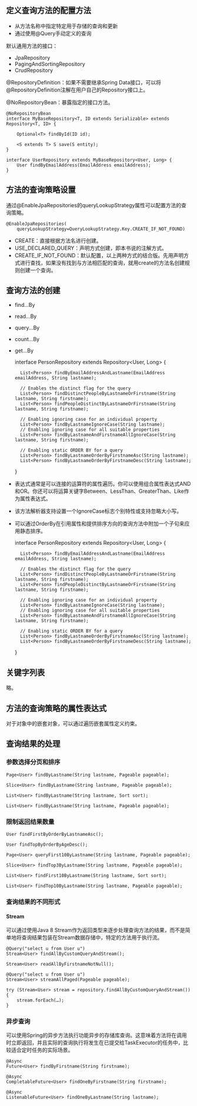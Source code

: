 ## 定义查询方法的配置方法

- 从方法名称中指定特定用于存储的查询和更新
- 通过使用@Query手动定义的查询

默认通用方法的接口：
- JpaRepository
- PagingAndSortingRepository
- CrudRepository

@RepositoryDefinition：如果不需要继承Spring Data接口，可以将@RepositoryDefinition注解在用户自己的Repository接口上。

@NoRepositoryBean：暴露指定的接口方法。

	@NoRepositoryBean
	interface MyBaseRepository<T, ID extends Serializable> extends Repository<T, ID> {

		Optional<T> findById(ID id);

		<S extends T> S save(S entity);
	}

	interface UserRepository extends MyBaseRepository<User, Long> {
		User findByEmailAddress(EmailAddress emailAddress);
	}

## 方法的查询策略设置

通过@EnableJpaRepositories的queryLookupStrategy属性可以配置方法的查
询策略。

	@EnableJpaRepositories(
		queryLookupStrategy=QueryLookupStrategy.Key.CREATE_IF_NOT_FOUND)

- CREATE：直接根据方法名进行创建。
- USE_DECLARED_QUERY：声明方式创建，即本书说的注解方式。
- CREATE_IF_NOT_FOUND：默认配置，以上两种方式的结合版。先用声明方式进行查找，如果没有找到与方法相匹配的查询，就用create的方法名创建规则创建一个查询。

## 查询方法的创建

- find...By
- read...By
- query...By
- count...By
- get...By

	interface PersonRepository extends Repository<User, Long> {

		List<Person> findByEmailAddressAndLastname(EmailAddress emailAddress, String lastname);

		// Enables the distinct flag for the query
		List<Person> findDistinctPeopleByLastnameOrFirstname(String lastname, String firstname);
		List<Person> findPeopleDistinctByLastnameOrFirstname(String lastname, String firstname);

		// Enabling ignoring case for an individual property
		List<Person> findByLastnameIgnoreCase(String lastname);
		// Enabling ignoring case for all suitable properties
		List<Person> findByLastnameAndFirstnameAllIgnoreCase(String lastname, String firstname);

		// Enabling static ORDER BY for a query
		List<Person> findByLastnameOrderByFirstnameAsc(String lastname);
		List<Person> findByLastnameOrderByFirstnameDesc(String lastname);
	}

- 表达式通常是可以连接的运算符的属性遍历。你可以使用组合属性表达式AND和OR。你还可以将运算关键字Between、LessThan、GreaterThan、Like作为属性表达式。
- 该方法解析器支持设置一个IgnoreCase标志个别特性或支持忽略大小写。
- 可以通过OrderBy在引用属性和提供排序方向的查询方法中附加一个子句来应用静态排序。

	interface PersonRepository extends Repository<User, Long> {

		List<Person> findByEmailAddressAndLastname(EmailAddress emailAddress, String lastname);

		// Enables the distinct flag for the query
		List<Person> findDistinctPeopleByLastnameOrFirstname(String lastname, String firstname);
		List<Person> findPeopleDistinctByLastnameOrFirstname(String lastname, String firstname);

		// Enabling ignoring case for an individual property
		List<Person> findByLastnameIgnoreCase(String lastname);
		// Enabling ignoring case for all suitable properties
		List<Person> findByLastnameAndFirstnameAllIgnoreCase(String lastname, String firstname);

		// Enabling static ORDER BY for a query
		List<Person> findByLastnameOrderByFirstnameAsc(String lastname);
		List<Person> findByLastnameOrderByFirstnameDesc(String lastname);
	}

## 关键字列表

略。

## 方法的查询策略的属性表达式

对于对象中的嵌套对象，可以通过遍历嵌套属性定义约束。

## 查询结果的处理

### 参数选择分页和排序

	Page<User> findByLastname(String lastname, Pageable pageable);

	Slice<User> findByLastname(String lastname, Pageable pageable);

	List<User> findByLastname(String lastname, Sort sort);

	List<User> findByLastname(String lastname, Pageable pageable);

### 限制返回结果数量

	User findFirstByOrderByLastnameAsc();

	User findTopByOrderByAgeDesc();

	Page<User> queryFirst10ByLastname(String lastname, Pageable pageable);

	Slice<User> findTop3ByLastname(String lastname, Pageable pageable);

	List<User> findFirst10ByLastname(String lastname, Sort sort);

	List<User> findTop10ByLastname(String lastname, Pageable pageable);

### 查询结果的不同形式

#### Stream

可以通过使用Java 8 Stream<T>作为返回类型来逐步处理查询方法的结果，而不是简单地将查询结果包装在Stream数据存储中，特定的方法用于执行流。

	@Query("select u from User u")
	Stream<User> findAllByCustomQueryAndStream();

	Stream<User> readAllByFirstnameNotNull();

	@Query("select u from User u")
	Stream<User> streamAllPaged(Pageable pageable);

	try (Stream<User> stream = repository.findAllByCustomQueryAndStream()) {
		stream.forEach(…);
	}

### 异步查询

可以使用Spring的异步方法执行功能异步的存储库查询。这意味着方法将在调用时立即返回，并且实际的查询执行将发生在已提交给TaskExecutor的任务中，比较适合定时任务的实际场景。

	@Async
	Future<User> findByFirstname(String firstname);               

	@Async
	CompletableFuture<User> findOneByFirstname(String firstname); 

	@Async
	ListenableFuture<User> findOneByLastname(String lastname); 